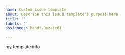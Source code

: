 ```yaml
---
name: Custom issue template
about: Describe this issue template's purpose here.
title: ''
labels: ''
assignees: Mahdi-Rezaie01

---
```


my template info
